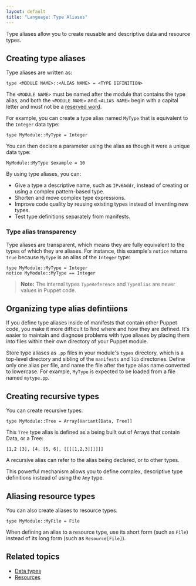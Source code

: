 ```yaml
---
layout: default
title: "Language: Type Aliases"
---
```


[reserved]: ./lang_reserved.html

Type aliases allow you to create reusable and descriptive data and resource types.

## Creating type aliases

Type aliases are written as:

``` puppet
type <MODULE NAME>::<ALIAS NAME> = <TYPE DEFINITION>
```

The `<MODULE NAME>` must be named after the module that contains the type alias, and both the `<MODULE NAME>` and `<ALIAS NAME>` begin with a capital letter and must not be a [reserved word][reserved].

For example, you can create a type alias named `MyType` that is equivalent to the `Integer` data type:

``` puppet
type MyModule::MyType = Integer
```

You can then declare a parameter using the alias as though it were a unique data type:

``` puppet
MyModule::MyType $example = 10
```

By using type aliases, you can:

-   Give a type a descriptive name, such as `IPv6Addr`, instead of creating or using a complex pattern-based type.
-   Shorten and move complex type expressions.
-   Improve code quality by reusing existing types instead of inventing new types.
-   Test type definitions separately from manifests.

### Type alias transparency

Type aliases are transparent, which means they are fully equivalent to the types of which they are aliases. For instance, this example's `notice` returns `true` because `MyType` is an alias of the `Integer` type:

``` puppet
type MyModule::MyType = Integer
notice MyModule::MyType == Integer
```

> **Note:** The internal types `TypeReference` and `TypeAlias` are never values in Puppet code.

## Organizing type alias defintiions

If you define type aliases inside of manifests that contain other Puppet code, you make it more difficult to find where and how they are defined. It's easier to maintain and diagnose problems with type aliases by placing them into files within their own directory of your Puppet module.

Store type aliases as `.pp` files in your module's `types` directory, which is a top-level directory and sibling of the `manifests` and `lib` directories. Define only one alias per file, and name the file after the type alias name converted to lowercase. For example, `MyType` is expected to be loaded from a file named `mytype.pp`.

## Creating recursive types

You can create recursive types:

``` puppet
type MyModule::Tree = Array[Variant[Data, Tree]]
```

This `Tree` type alias is defined as a being built out of Arrays that contain Data, or a Tree:

```
[1,2 [3], [4, [5, 6], [[[[1,2,3]]]]]]
```

A recursive alias can refer to the alias being declared, or to other types.

This powerful mechanism allows you to define complex, descriptive type definitions instead of using the `Any` type.

## Aliasing resource types

You can also create aliases to resource types.

``` puppet
type MyModule::MyFile = File
```

When defining an alias to a resource type, use its short form (such as `File`) instead of its long form (such as `Resource[File]`).

## Related topics

-   [Data types](./lang_data_types.md)
-   [Resources](./lang_resources.md)
